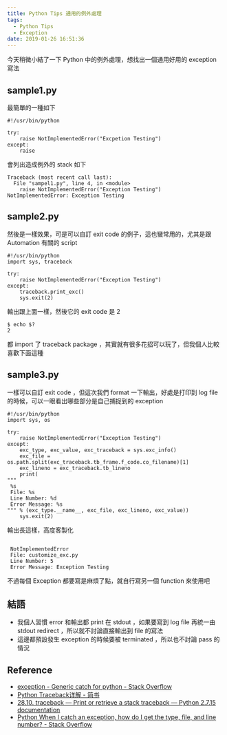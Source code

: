 ```yaml
---
title: Python Tips 通用的例外處理
tags:
  - Python Tips
  - Exception
date: 2019-01-26 16:51:36
---
```



今天稍微小結了一下 Python 中的例外處理，想找出一個通用好用的 exception 寫法

## sample1.py

最簡單的一種如下
```=python
#!/usr/bin/python

try:
    raise NotImplementedError("Excpetion Testing")
except:
    raise
```

會列出造成例外的 stack 如下
```
Traceback (most recent call last):
  File "sampel1.py", line 4, in <module>
    raise NotImplementedError("Exception Testing")
NotImplementedError: Exception Testing
```

## sample2.py

然後是一樣效果，可是可以自訂 exit code 的例子，這也蠻常用的，尤其是跟 Automation 有關的 script
```=python
#!/usr/bin/python
import sys, traceback

try:
    raise NotImplementedError("Exception Testing")
except:
    traceback.print_exc()
    sys.exit(2)
```

輸出跟上面一樣，然後它的 exit code 是 2
```
$ echo $?
2
```

都 import 了 traceback package ，其實就有很多花招可以玩了，但我個人比較喜歡下面這種

## sample3.py

一樣可以自訂 exit code ，但這次我們 format 一下輸出，好處是打印到 log file 的時候，可以一眼看出哪些部分是自己捕捉到的 exception

```=python
#!/usr/bin/python
import sys, os

try:
    raise NotImplementedError("Exception Testing")
except:
    exc_type, exc_value, exc_traceback = sys.exc_info()
    exc_file = os.path.split(exc_traceback.tb_frame.f_code.co_filename)[1]
    exc_lineno = exc_traceback.tb_lineno
    print(
"""
 %s
 File: %s 
 Line Number: %d
 Error Message: %s
""" % (exc_type.__name__, exc_file, exc_lineno, exc_value)) 
    sys.exit(2)
```

輸出長這樣，高度客製化
```

 NotImplementedError
 File: customize_exc.py 
 Line Number: 5
 Error Message: Exception Testing

```
不過每個 Exception 都要寫是麻煩了點，就自行寫另一個 function 來使用吧

## 結語
- 我個人習慣 error 和輸出都 print 在 stdout ，如果要寫到 log file 再統一由 stdout redirect ，所以就不討論直接輸出到 file 的寫法
- 這邊都預設發生 exception 的時候要被 terminated ，所以也不討論 pass 的情況

## Reference
- [exception - Generic catch for python - Stack Overflow](https://stackoverflow.com/questions/442343/generic-catch-for-python)
- [Python Traceback详解 - 简书](https://www.jianshu.com/p/a8cb5375171a)
- [28.10. traceback — Print or retrieve a stack traceback — Python 2.7.15 documentation](https://docs.python.org/2/library/traceback.html#traceback-examples)
- [Python When I catch an exception, how do I get the type, file, and line number? - Stack Overflow](https://stackoverflow.com/questions/1278705/python-when-i-catch-an-exception-how-do-i-get-the-type-file-and-line-number)
